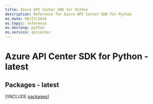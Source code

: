 ```yaml
---
title: Azure API Center SDK for Python
description: Reference for Azure API Center SDK for Python
ms.date: 08/27/2024
ms.topic: reference
ms.devlang: python
ms.service: apicenter
---
```

# Azure API Center SDK for Python - latest
## Packages - latest
[!INCLUDE [packages](api-center-index.md)]
